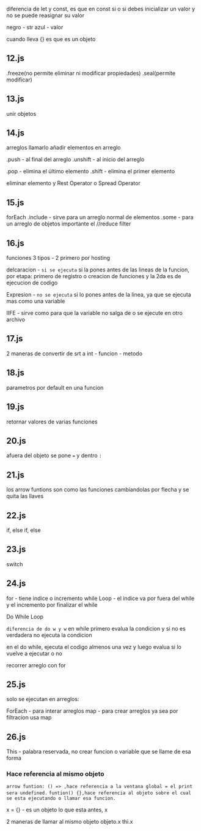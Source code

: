 diferencia de let y const, es que en const si o si debes inicializar un valor y no se puede reasignar su valor

negro - str
azul - valor

cuando lleva {} es que es un objeto

## 12.js
.freeze(no permite eliminar ni modificar propiedades) .seal(permite modificar)

## 13.js
unir objetos

## 14.js
arreglos
llamarlo
añadir elementos en arreglo 

.push - al final del arreglo
.unshift - al inicio del arreglo

.pop - elimina el último elemento
.shift - elimina el primer elemento

eliminar elemento y Rest Operator o Spread Operator

## 15.js
forEach
.include - sirve para un arreglo normal de elementos
.some - para un arreglo de objetos
importante el //reduce
filter

## 16.js
funciones 3 tipos - 2 primero por hosting

delcaracion - `si se ejecuta` si la pones antes de las lineas de la funcion, por etapa: primero de registro o creacion de funciones y la 2da es de ejecucion de codigo

Expresion - `no se ejecuta` si lo pones antes de la linea, ya que se ejecuta mas como una variable

IIFE - sirve como para que la variable no salga de o se ejecute en otro archivo

## 17.js
2 maneras de convertir de srt a int - funcion - metodo

## 18.js
parametros por default en una funcion

## 19.js
retornar valores de varias funciones

## 20.js
afuera del objeto se pone `=`
y dentro `:`

## 21.js
los arrow funtions son como las funciones cambiandolas por flecha y se quita las llaves

## 22.js 
if, else if, else

## 23.js
switch

## 24.js
for - tiene indice o incremento
while Loop - el indice va por fuera del while y el incremento por finalizar el while

Do While Loop

`diferencia de do w y w`
en while primero evalua la condicion y si no es verdadera no ejecuta la condicion

en el do while, ejecuta el codigo almenos una vez y luego evalua si lo vuelve a ejecutar o no

recorrer arreglo con for

## 25.js
solo se ejecutan en arreglos:

ForEach - para interar arreglos
map - para crear arreglos ya sea por filtracion usa map

## 26.js
This - palabra reservada, no crear funcion o variable que se llame de esa forma
### Hace referencia al mismo objeto 
`arrow funtion: () => ,hace referencia a la ventana global = el print sera undefined.`
`funtion() {},hace referencia al objeto sobre el cual se esta ejecutando o llamar esa funcion.`


x = {} - es un objeto lo que esta antes, x

2 maneras de llamar al mismo objeto
objeto.x
thi.x


